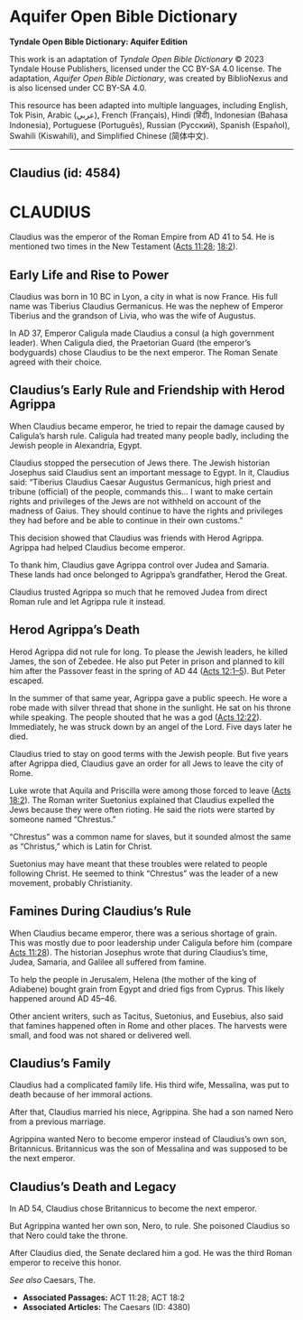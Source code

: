# Aquifer Open Bible Dictionary

**Tyndale Open Bible Dictionary: Aquifer Edition**

This work is an adaptation of *Tyndale Open Bible Dictionary* © 2023 Tyndale House Publishers, licensed under the CC BY\-SA 4\.0 license. The adaptation, *Aquifer Open Bible Dictionary*, was created by BiblioNexus and is also licensed under CC BY\-SA 4\.0\.

This resource has been adapted into multiple languages, including English, Tok Pisin, Arabic (عربي), French (Français), Hindi (हिंदी), Indonesian (Bahasa Indonesia), Portuguese (Português), Russian (Русский), Spanish (Español), Swahili (Kiswahili), and Simplified Chinese (简体中文).



--------------------------------

## Claudius (id: 4584)

CLAUDIUS
========

Claudius was the emperor of the Roman Empire from AD 41 to 54\. He is mentioned two times in the New Testament ([Acts 11:28](https://ref.ly/Acts11:28); [18:2](https://ref.ly/Acts18:2)). 

Early Life and Rise to Power
----------------------------

Claudius was born in 10 BC in Lyon, a city in what is now France. His full name was Tiberius Claudius Germanicus. He was the nephew of Emperor Tiberius and the grandson of Livia, who was the wife of Augustus.

In AD 37, Emperor Caligula made Claudius a consul (a high government leader). When Caligula died, the Praetorian Guard (the emperor’s bodyguards) chose Claudius to be the next emperor. The Roman Senate agreed with their choice.

Claudius’s Early Rule and Friendship with Herod Agrippa
-------------------------------------------------------

When Claudius became emperor, he tried to repair the damage caused by Caligula’s harsh rule. Caligula had treated many people badly, including the Jewish people in Alexandria, Egypt.

Claudius stopped the persecution of Jews there. The Jewish historian Josephus said Claudius sent an important message to Egypt. In it, Claudius said: “Tiberius Claudius Caesar Augustus Germanicus, high priest and tribune (official) of the people, commands this… I want to make certain rights and privileges of the Jews are not withheld on account of the madness of Gaius. They should continue to have the rights and privileges they had before and be able to continue in their own customs.”

This decision showed that Claudius was friends with Herod Agrippa. Agrippa had helped Claudius become emperor.

To thank him, Claudius gave Agrippa control over Judea and Samaria. These lands had once belonged to Agrippa’s grandfather, Herod the Great.

Claudius trusted Agrippa so much that he removed Judea from direct Roman rule and let Agrippa rule it instead.

Herod Agrippa’s Death
---------------------

Herod Agrippa did not rule for long. To please the Jewish leaders, he killed James, the son of Zebedee. He also put Peter in prison and planned to kill him after the Passover feast in the spring of AD 44 ([Acts 12:1–5](https://ref.ly/Acts12:1-Acts12:5)). But Peter escaped. 

In the summer of that same year, Agrippa gave a public speech. He wore a robe made with silver thread that shone in the sunlight. He sat on his throne while speaking. The people shouted that he was a god ([Acts 12:22](https://ref.ly/Acts12:22)). Immediately, he was struck down by an angel of the Lord. Five days later he died.

Claudius tried to stay on good terms with the Jewish people. But five years after Agrippa died, Claudius gave an order for all Jews to leave the city of Rome.

Luke wrote that Aquila and Priscilla were among those forced to leave ([Acts 18:2](https://ref.ly/Acts18:2)). The Roman writer Suetonius explained that Claudius expelled the Jews because they were often rioting. He said the riots were started by someone named “Chrestus.”

“Chrestus” was a common name for slaves, but it sounded almost the same as “Christus,” which is Latin for Christ.

Suetonius may have meant that these troubles were related to people following Christ. He seemed to think “Chrestus” was the leader of a new movement, probably Christianity.

Famines During Claudius’s Rule
------------------------------

When Claudius became emperor, there was a serious shortage of grain. This was mostly due to poor leadership under Caligula before him (compare [Acts 11:28](https://ref.ly/Acts11:28)). The historian Josephus wrote that during Claudius’s time, Judea, Samaria, and Galilee all suffered from famine.

To help the people in Jerusalem, Helena (the mother of the king of Adiabene) bought grain from Egypt and dried figs from Cyprus. This likely happened around AD 45–46\.

Other ancient writers, such as Tacitus, Suetonius, and Eusebius, also said that famines happened often in Rome and other places. The harvests were small, and food was not shared or delivered well.

Claudius’s Family
-----------------

Claudius had a complicated family life. His third wife, Messalina, was put to death because of her immoral actions.

After that, Claudius married his niece, Agrippina. She had a son named Nero from a previous marriage.

Agrippina wanted Nero to become emperor instead of Claudius’s own son, Britannicus. Britannicus was the son of Messalina and was supposed to be the next emperor.

Claudius’s Death and Legacy
---------------------------

In AD 54, Claudius chose Britannicus to become the next emperor.

But Agrippina wanted her own son, Nero, to rule. She poisoned Claudius so that Nero could take the throne.

After Claudius died, the Senate declared him a god. He was the third Roman emperor to receive this honor.

*See also* Caesars, The.

* **Associated Passages:** ACT 11:28; ACT 18:2
* **Associated Articles:** The Caesars (ID: 4380)

